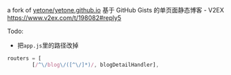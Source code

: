 a fork of [yetone/yetone.github.io](https://github.com/yetone/yetone.github.io)
基于 GitHub Gists 的单页面静态博客 - V2EX https://www.v2ex.com/t/198082#reply5

Todo:
- 把`app.js`里的路径改掉
```js
routers = [
        [/^\/blog\/([^\/]*)/, blogDetailHandler],
```        